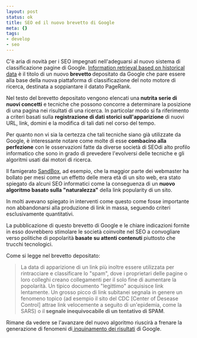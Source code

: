 ```yaml
--- 
layout: post
status: ok
title: SEO ed il nuovo brevetto di Google
meta: {}
tags: 
- develop
- seo
---
```

C'è aria di novità per i SEO impegnati nell'adeguarsi al nuovo sistema di classificazione pagine di Google. <a href="http://appft1.uspto.gov/netacgi/nph-Parser?Sect1=PTO2&Sect2=HITOFF&p=1&u=%2Fnetahtml%2FPTO%2Fsearch-bool.html&r=1&f=G&l=50&co1=AND&d=PG01&s1=20050071741&OS=20050071741&RS=20050071741">Information retrieval based on historical data</a> è il titolo di un nuovo <strong>brevetto </strong>depositato da Google che pare essere alla base della nuova piattaforma di classificazione del noto motore di ricerca, destinata a soppiantare il datato PageRank.

Nel testo del brevetto depositato vengono elencati una<strong> nutrita serie di nuovi concetti</strong> e tecniche che possono concorre a determinare la posizione di una pagina nei risultati di una ricerca. In particolar modo si fa riferimento a criteri basati sulla <strong>registrazione di dati storici sull'apparizione</strong> di nuovi URL, link, domini e la modifica di tali dati nel corso del tempo.

Per quanto non vi sia la certezza che tali tecniche siano già utilizzate da Google, è interessante notare come molte di esse <strong>combacino alla perfezione</strong> con le osservazioni fatte da diverse società di SEOdi alto profilo informatico che sono in grado di prevedere l'evolversi delle tecniche e gli algoritmi usati dai motori di ricerca.

Il famigerato <a href="http://www.aggrandise.com/sandbox.html">SandBox</a>, ad esempio, che la maggior parte dei webmaster ha bollato per mesi come un effetto delle mera età di un sito web, era stato spiegato da alcuni SEO informatici come la conseguenza di un <strong>nuovo algoritmo basato sulla "naturalezza"</strong> della link popularity di un sito.

In molti avevano spiegato in interventi come questo come fosse importante non abbandonarsi alla produzione di link in massa, seguendo criteri esclusivamente quantitativi.

La pubblicazione di questo brevetto di Google e le chiare indicazioni fornite in esso dovrebbero stimolare le società coinvolte nel SEO a convogliare verso politiche di popolarità <strong>basate su attenti contenuti </strong> piuttosto che trucchi tecnologici.

Come si legge nel brevetto depositato:

> La data di apparizione di un link più inoltre essere utilizzata per rintracciare e classificare lo "spam", dove i proprietari delle pagine o loro colleghi creano collegamenti per il solo fine di aumentare la popolarità. Un tipico documento "legittimo" acquisisce link lentamente. Un grosso picco di link subitanei segnala in genere un fenomeno topico (ad esempio il sito del CDC [Center of Desease Control] attrae link velocemente a seguito di un'epidemia, come la SARS) o il<strong> segnale inequivocabile di un tentativo di SPAM</strong>.

Rimane da vedere se l'avanzare del nuovo algoritmo riuscirà a frenare la generazione di fenomeni di<a href="http://www.lastknight.com/SEO-e-Motori-di-Ricerca.aspx"> inquinamento dei risultati</a> di Google. 
